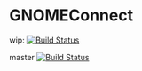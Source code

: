 # GNOMEConnect
wip: [![Build Status](https://travis-ci.org/pauni/GNOMEConnect-desktop.svg?branch=wip)](https://travis-ci.org/pauni/GNOMEConnect-desktop)

master [![Build Status](https://travis-ci.org/pauni/GNOMEConnect-desktop.svg?branch=master)](https://travis-ci.org/pauni/GNOMEConnect-desktop)
 
